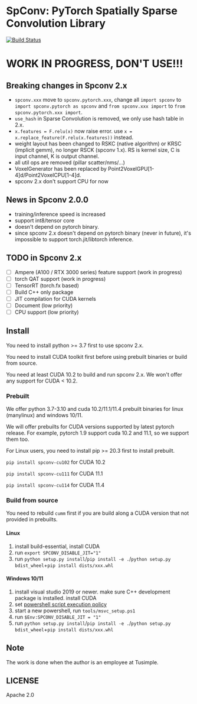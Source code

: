 <!--
 Copyright 2021 Yan Yan
 
 Licensed under the Apache License, Version 2.0 (the "License");
 you may not use this file except in compliance with the License.
 You may obtain a copy of the License at
 
     http://www.apache.org/licenses/LICENSE-2.0
 
 Unless required by applicable law or agreed to in writing, software
 distributed under the License is distributed on an "AS IS" BASIS,
 WITHOUT WARRANTIES OR CONDITIONS OF ANY KIND, either express or implied.
 See the License for the specific language governing permissions and
 limitations under the License.
-->

# SpConv: PyTorch Spatially Sparse Convolution Library

[![Build Status](https://github.com/traveller59/spconv/workflows/build/badge.svg)](https://github.com/traveller59/spconv/actions?query=workflow%3Abuild)

# WORK IN PROGRESS, DON'T USE!!!

## Breaking changes in Spconv 2.x

* ```spconv.xxx``` move to ```spconv.pytorch.xxx```, change all ```import spconv``` to ```import spconv.pytorch as spconv``` and ```from spconv.xxx import``` to ```from spconv.pytorch.xxx import```.
* ```use_hash``` in Sparse Convolution is removed, we only use hash table in 2.x.
* ```x.features = F.relu(x)``` now raise error. use ```x = x.replace_feature(F.relu(x.features))``` instead.
* weight layout has been changed to RSKC (native algorithm) or KRSC (implicit gemm), no longer RSCK (spconv 1.x). RS is kernel size, C is input channel, K is output channel.
* all util ops are removed (pillar scatter/nms/...)
* VoxelGenerator has been replaced by Point2VoxelGPU[1-4]d/Point2VoxelCPU[1-4]d.
* spconv 2.x don't support CPU for now

## News in Spconv 2.0.0

* training/inference speed is increased
* support int8/tensor core
* doesn't depend on pytorch binary. 
* since spconv 2.x doesn't depend on pytorch binary (never in future), it's impossible to support torch.jit/libtorch inference.

## TODO in Spconv 2.x
- [ ] Ampere (A100 / RTX 3000 series) feature support (work in progress)
- [ ] torch QAT support (work in progress)
- [ ] TensorRT (torch.fx based)
- [ ] Build C++ only package
- [ ] JIT compilation for CUDA kernels
- [ ] Document (low priority)
- [ ] CPU support (low priority)

## Install

You need to install python >= 3.7 first to use spconv 2.x.

You need to install CUDA toolkit first before using prebuilt binaries or build from source.

You need at least CUDA 10.2 to build and run spconv 2.x. We won't offer any support for CUDA < 10.2.

### Prebuilt

We offer python 3.7-3.10 and cuda 10.2/11.1/11.4 prebuilt binaries for linux (manylinux) and windows 10/11.

We will offer prebuilts for CUDA versions supported by latest pytorch release. For example, pytorch 1.9 support cuda 10.2 and 11.1, so we support them too.

For Linux users, you need to install pip >= 20.3 first to install prebuilt.

```pip install spconv-cu102``` for CUDA 10.2

```pip install spconv-cu111``` for CUDA 11.1

```pip install spconv-cu114``` for CUDA 11.4

### Build from source

You need to rebuild ```cumm``` first if you are build along a CUDA version that not provided in prebuilts.

#### Linux

1. install build-essential, install CUDA
2. run ```export SPCONV_DISABLE_JIT="1"```
3. run ```python setup.py install```/```pip install -e .```/```python setup.py bdist_wheel```+```pip install dists/xxx.whl```

#### Windows 10/11

1. install visual studio 2019 or newer. make sure C++ development package is installed. install CUDA
2. set [powershell script execution policy](https://docs.microsoft.com/en-us/powershell/module/microsoft.powershell.core/about/about_execution_policies?view=powershell-7.1)
3. start a new powershell, run ```tools/msvc_setup.ps1```
4. run ```$Env:SPCONV_DISABLE_JIT = "1"```
5. run ```python setup.py install```/```pip install -e .```/```python setup.py bdist_wheel```+```pip install dists/xxx.whl```

## Note

The work is done when the author is an employee at Tusimple.

## LICENSE

Apache 2.0